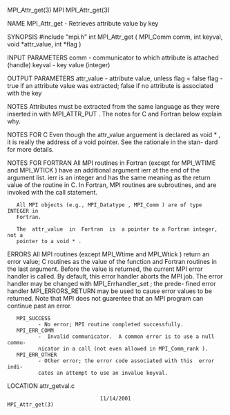 MPI_Attr_get(3)                       MPI                      MPI_Attr_get(3)



NAME
       MPI_Attr_get -  Retrieves attribute value by key

SYNOPSIS
       #include "mpi.h"
       int MPI_Attr_get (
               MPI_Comm comm,
               int keyval,
               void *attr_value,
               int *flag )

INPUT PARAMETERS
       comm   - communicator to which attribute is attached (handle)
       keyval - key value (integer)


OUTPUT PARAMETERS
       attr_value
              - attribute value, unless flag = false
       flag   -  true  if  an  attribute  value  was  extracted;   false if no
              attribute is associated with the key


NOTES
       Attributes must be extracted  from  the  same  language  as  they  were
       inserted  in  with  MPI_ATTR_PUT  .   The notes for C and Fortran below
       explain why.


NOTES FOR C
       Even though the attr_value arguement is declared as  void  *  ,  it  is
       really  the  address of a void pointer.  See the rationale in the stan-
       dard for more details.


NOTES FOR FORTRAN
       All MPI routines in Fortran (except for MPI_WTIME and MPI_WTICK )  have
       an  additional  argument ierr at the end of the argument list.  ierr is
       an integer and has the same meaning as the return value of the  routine
       in  C.   In Fortran, MPI routines are subroutines, and are invoked with
       the call statement.

       All MPI objects (e.g., MPI_Datatype , MPI_Comm ) are of type INTEGER in
       Fortran.

       The  attr_value  in  Fortran  is  a pointer to a Fortran integer, not a
       pointer to a void * .



ERRORS
       All MPI routines (except MPI_Wtime and  MPI_Wtick  )  return  an  error
       value;  C routines as the value of the function and Fortran routines in
       the last argument.  Before the value is returned, the current MPI error
       handler  is called.  By default, this error handler aborts the MPI job.
       The error handler may be changed with MPI_Errhandler_set ;  the  prede-
       fined error handler MPI_ERRORS_RETURN may be used to cause error values
       to be returned.  Note that MPI does not guarentee that an  MPI  program
       can continue past an error.

       MPI_SUCCESS
              - No error; MPI routine completed successfully.
       MPI_ERR_COMM
              -  Invalid communicator.  A common error is to use a null commu-
              nicator in a call (not even allowed in MPI_Comm_rank ).
       MPI_ERR_OTHER
              - Other error; the error code associated with this  error  indi-
              cates an attempt to use an invalue keyval.

LOCATION
       attr_getval.c



                                  11/14/2001                   MPI_Attr_get(3)
